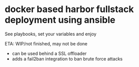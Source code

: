 # docker based harbor fullstack deployment using ansible
See playbooks, set your variables and enjoy

ETA: WIP/not finished, may not be done


- can be used behind a SSL offloader
- adds a fail2ban integration to ban brute force attacks





